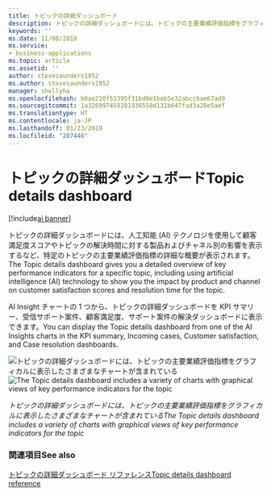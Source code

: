 ```yaml
---
title: トピックの詳細ダッシュボード
description: トピックの詳細ダッシュボードには、トピックの主要業績評価指標をグラフィカルに表示したさまざまなチャートが含まれています。
keywords: ''
ms.date: 11/08/2018
ms.service:
- business-applications
ms.topic: article
ms.assetid: ''
author: stevesaunders1952
ms.author: stevesaunders1952
manager: shellyha
ms.openlocfilehash: b0ae210f53395f31bd0e1beb5e32abccbae67ad9
ms.sourcegitcommit: 1a326997459281936558d131b647fad3a28e5aef
ms.translationtype: HT
ms.contentlocale: ja-JP
ms.lasthandoff: 01/23/2019
ms.locfileid: "287446"
---
```

# <a name="topic-details-dashboard"></a><span data-ttu-id="60ffb-103">トピックの詳細ダッシュボード</span><span class="sxs-lookup"><span data-stu-id="60ffb-103">Topic details dashboard</span></span>

[!include[ai banner](../includes/ai.md)] 

<span data-ttu-id="60ffb-104">トピックの詳細ダッシュボードには、人工知能 (AI) テクノロジを使用して顧客満足度スコアやトピックの解決時間に対する製品およびチャネル別の影響を表示するなど、特定のトピックの主要業績評価指標の詳細な概要が表示されます。</span><span class="sxs-lookup"><span data-stu-id="60ffb-104">The Topic details dashboard gives you a detailed overview of key performance indicators for a specific topic, including using artificial intelligence (AI) technology to show you the impact by product and channel on customer satisfaction scores and resolution time for the topic.</span></span>

<span data-ttu-id="60ffb-105">AI Insight チャートの 1 つから、トピックの詳細ダッシュボードを KPI サマリー、受信サポート案件、顧客満足度、サポート案件の解決ダッシュボードに表示できます。</span><span class="sxs-lookup"><span data-stu-id="60ffb-105">You can display the Topic details dashboard from one of the AI Insights charts in the KPI summary, Incoming cases, Customer satisfaction, and Case resolution dashboards.</span></span>

<span data-ttu-id="60ffb-106">![トピックの詳細ダッシュボードには、トピックの主要業績評価指標をグラフィカルに表示したさまざまなチャートが含まれている](media/topic-details-dashboard.png "トピックの詳細ダッシュボードには、トピックの主要業績評価指標をグラフィカルに表示したさまざまなチャートが含まれている")</span><span class="sxs-lookup"><span data-stu-id="60ffb-106">![The Topic details dashboard includes a variety of charts with graphical views of key performance indicators for the topic](media/topic-details-dashboard.png "The Topic details dashboard includes a variety of charts with graphical views of key performance indicators for the topic")</span></span>

<span data-ttu-id="60ffb-107">*トピックの詳細ダッシュボードには、トピックの主要業績評価指標をグラフィカルに表示したさまざまなチャートが含まれている*</span><span class="sxs-lookup"><span data-stu-id="60ffb-107">*The Topic details dashboard includes a variety of charts with graphical views of key performance indicators for the topic*</span></span>

### <a name="see-also"></a><span data-ttu-id="60ffb-108">関連項目</span><span class="sxs-lookup"><span data-stu-id="60ffb-108">See also</span></span>

[<span data-ttu-id="60ffb-109">トピックの詳細ダッシュボード リファレンス</span><span class="sxs-lookup"><span data-stu-id="60ffb-109">Topic details dashboard reference</span></span>](https://docs.microsoft.com/dynamics365/ai/customer-service-insights/dashboard-topic-details)
